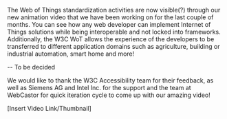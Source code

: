 The Web of Things standardization activities are now visible(?) through our new animation video that we have been working on for the last couple of months. You can see how any web developer can implement Internet of Things solutions while being interoperable and not locked into frameworks. Additionally, the W3C WoT allows the experience of the developers to be transferred to different application domains such as agriculture, building or industrial automation, smart home and more!

-- To be decided

We would like to thank the W3C Accessibility team for their feedback, as well as Siemens AG and Intel Inc. for the support and the team at WebCastor for quick iteration cycle to come up with our amazing video! 

[Insert Video Link/Thumbnail]
